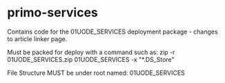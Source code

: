 # primo-services
Contains code for the 01UODE_SERVICES deployment package - changes to article linker page.

Must be packed for deploy with a command such as: 
zip -r 01UODE_SERVICES.zip 01UODE_SERVICES -x "*.DS_Store"

File Structure MUST be under root named: 01UODE_SERVICES
